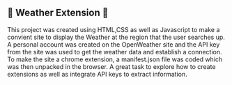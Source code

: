## 🌠 Weather Extension 🌠 
This project was created using HTML,CSS as well as Javascript to make a convient site to display the Weather at the region that the user searches up.
A personal account was created on the OpenWeather site and the API key from the site was used to get the weather data and establish a connection. To make the site a chrome extension, a manifest.json file was coded which was then unpacked in the browser. A great task to explore how to create extensions as well as integrate API keys to extract information.
